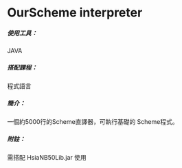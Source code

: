 # OurScheme interpreter
##### 使用工具：
JAVA
##### 搭配課程：
程式語言
##### 簡介：
一個約5000行的Scheme直譯器，可執行基礎的 Scheme程式。
##### 附註：
需搭配 HsiaNB50Lib.jar 使用
